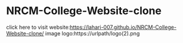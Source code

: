 # NRCM-College-Website-clone
click here to visit website:https://lahari-007.github.io/NRCM-College-Website-clone/
image logo:https://urlpath/logo(2).png
